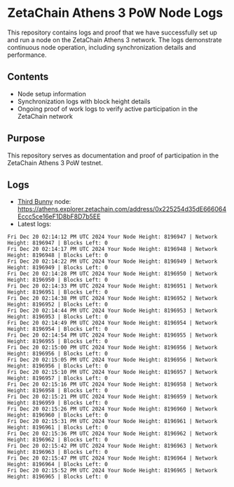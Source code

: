 # ZetaChain Athens 3 PoW Node Logs
This repository contains logs and proof that we have successfully set up and run a node on the ZetaChain Athens 3 network. The logs demonstrate continuous node operation, including synchronization details and performance.

## Contents
- Node setup information
- Synchronization logs with block height details
- Ongoing proof of work logs to verify active participation in the ZetaChain network

## Purpose
This repository serves as documentation and proof of participation in the ZetaChain Athens 3 PoW testnet.

## Logs

- [Third Bunny](https://thirdbunny.xyz/) node: https://athens.explorer.zetachain.com/address/0x225254d35dE666064Eccc5ce16eF1D8bF8D7b5EE
- Latest logs:
```
Fri Dec 20 02:14:12 PM UTC 2024 Your Node Height: 8196947 | Network Height: 8196947 | Blocks Left: 0
Fri Dec 20 02:14:17 PM UTC 2024 Your Node Height: 8196948 | Network Height: 8196948 | Blocks Left: 0
Fri Dec 20 02:14:22 PM UTC 2024 Your Node Height: 8196949 | Network Height: 8196949 | Blocks Left: 0
Fri Dec 20 02:14:28 PM UTC 2024 Your Node Height: 8196950 | Network Height: 8196950 | Blocks Left: 0
Fri Dec 20 02:14:33 PM UTC 2024 Your Node Height: 8196951 | Network Height: 8196951 | Blocks Left: 0
Fri Dec 20 02:14:38 PM UTC 2024 Your Node Height: 8196952 | Network Height: 8196952 | Blocks Left: 0
Fri Dec 20 02:14:44 PM UTC 2024 Your Node Height: 8196953 | Network Height: 8196953 | Blocks Left: 0
Fri Dec 20 02:14:49 PM UTC 2024 Your Node Height: 8196954 | Network Height: 8196954 | Blocks Left: 0
Fri Dec 20 02:14:54 PM UTC 2024 Your Node Height: 8196955 | Network Height: 8196955 | Blocks Left: 0
Fri Dec 20 02:15:00 PM UTC 2024 Your Node Height: 8196956 | Network Height: 8196956 | Blocks Left: 0
Fri Dec 20 02:15:05 PM UTC 2024 Your Node Height: 8196956 | Network Height: 8196956 | Blocks Left: 0
Fri Dec 20 02:15:10 PM UTC 2024 Your Node Height: 8196957 | Network Height: 8196957 | Blocks Left: 0
Fri Dec 20 02:15:16 PM UTC 2024 Your Node Height: 8196958 | Network Height: 8196958 | Blocks Left: 0
Fri Dec 20 02:15:21 PM UTC 2024 Your Node Height: 8196959 | Network Height: 8196959 | Blocks Left: 0
Fri Dec 20 02:15:26 PM UTC 2024 Your Node Height: 8196960 | Network Height: 8196960 | Blocks Left: 0
Fri Dec 20 02:15:31 PM UTC 2024 Your Node Height: 8196961 | Network Height: 8196961 | Blocks Left: 0
Fri Dec 20 02:15:36 PM UTC 2024 Your Node Height: 8196962 | Network Height: 8196962 | Blocks Left: 0
Fri Dec 20 02:15:42 PM UTC 2024 Your Node Height: 8196963 | Network Height: 8196963 | Blocks Left: 0
Fri Dec 20 02:15:47 PM UTC 2024 Your Node Height: 8196964 | Network Height: 8196964 | Blocks Left: 0
Fri Dec 20 02:15:52 PM UTC 2024 Your Node Height: 8196965 | Network Height: 8196965 | Blocks Left: 0
```
